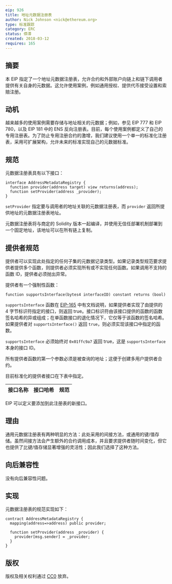 ```yaml
---
eip: 926
title: 地址元数据注册表
author: Nick Johnson <nick@ethereum.org>
type: 标准跟踪
category: ERC
status: 停滞
created: 2018-03-12
requires: 165
---
```


## 摘要
本 EIP 指定了一个地址元数据注册表，允许合约和外部账户向链上和链下调用者提供有关自身的元数据。这允许使用案例，例如通用授权、提供代币接受设置和索赔注册。

## 动机
越来越多的使用案例需要存储与地址相关的元数据；例如，参见 EIP 777 和 EIP 780，以及 EIP 181 中的 ENS 反向注册表。目前，每个使用案例都定义了自己的专用注册表。为了防止专用注册合约的激增，我们建议使用一个单一的标准化注册表，采用可扩展架构，允许未来的标准实现自己的元数据标准。

## 规范
元数据注册表具有以下接口：
```solidity
interface AddressMetadataRegistry {
  function provider(address target) view returns(address);
  function setProvider(address _provider);
}
```

`setProvider` 指定要与调用者的地址关联的元数据注册表，而 `provider` 返回所提供地址的元数据注册表地址。

元数据注册表将与商定的 Solidity 版本一起编译，并使用无信任部署机制部署到一个固定地址，该地址可以在所有链上复制。

## 提供者规范

提供者可以实现此处指定的任何子集的元数据记录类型。如果记录类型规范要求提供者提供多个函数，则提供者必须实现所有或不实现任何函数。如果调用不支持的函数 ID，提供者必须抛出异常。

提供者有一个强制性函数：

```solidity
function supportsInterface(bytes4 interfaceID) constant returns (bool)
```

`supportsInterface` 函数在 [EIP-165](./eip-165.md) 中有文档说明，如果提供者实现了由提供的 4 字节标识符指定的接口，则返回 true。接口标识符由该接口提供的函数的函数签名哈希的异或组成；在单函数接口的退化情况下，它仅等于该函数的签名哈希。如果提供者对 `supportsInterface()` 返回 `true`，则必须实现该接口中指定的函数。

`supportsInterface` 必须始终对 `0x01ffc9a7` 返回 true，这是 `supportsInterface` 本身的接口 ID。

所有提供者函数的第一个参数必须是被查询的地址；这便于创建多用户提供者合约。

目前标准化的提供者接口在下表中指定。

| 接口名称 | 接口哈希 | 规范 |
| --- | --- | --- |

EIP 可以定义要添加到此注册表的新接口。

## 理由
通用元数据注册表有两种明显的方法：此处采用的间接方法，或通用的键/值存储。虽然间接方法会产生额外的合约调用成本，并且要求提供者随时间变化，但它也提供了比键/值存储显著增强的灵活性；因此我们选择了这种方法。

## 向后兼容性
没有向后兼容性问题。

## 实现
元数据注册表的规范实现如下：
```solidity
contract AddressMetadataRegistry {
  mapping(address=>address) public provider;
  
  function setProvider(address _provider) {
    provider[msg.sender] = _provider;
  }
}
```

## 版权
版权及相关权利通过 [CC0](../LICENSE.md) 放弃。
